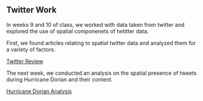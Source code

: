 ## Twitter Work

In weeks 9 and 10 of class, we worked with data taken from twitter and explored the use of spatial componenets of twtitter data.

First, we found articles relating to spatial twitter data and analyzed them for a variety of factors.  

[Twitter Review](review.md)

The next week, we conducted an analysis on the spatial presence of tweets during Hurricane Dorian and their content.

[Hurricane Dorian Analysis](dorian.md)
